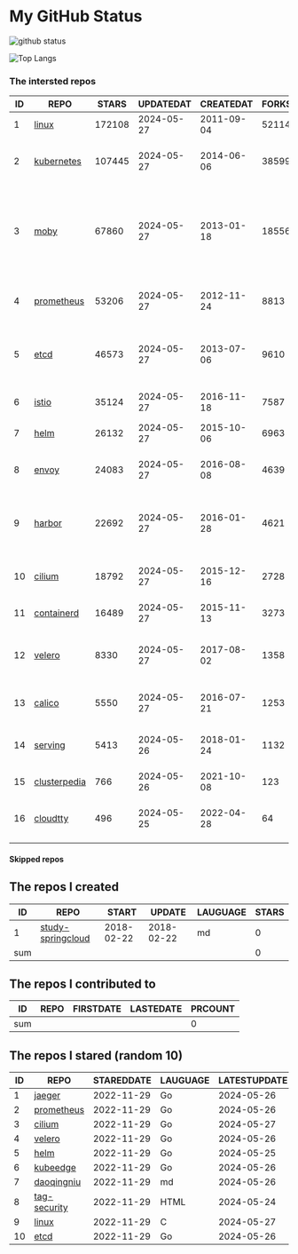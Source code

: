 # My GitHub Status

<img src="https://github-readme-stats-1.yihong0618.vercel.app/api?username=daoqingniu&show_icons=true&&&hide_title=true&count_private=true" alt="github status" />

![Top Langs](https://github-readme-stats-1.yihong0618.vercel.app/api/top-langs/?username=daoqingniu&layout=compact)

<!--START_SECTION:github_repos-->
### The intersted repos
| ID |                              REPO                               | STARS  | UPDATEDAT  | CREATEDAT  | FORKSCOUNT |                                                DESCRIPTIONS                                                |
|----|-----------------------------------------------------------------|--------|------------|------------|------------|------------------------------------------------------------------------------------------------------------|
|  1 | [linux](https://github.com/torvalds/linux)                      | 172108 | 2024-05-27 | 2011-09-04 |      52114 | Linux kernel source tree                                                                                   |
|  2 | [kubernetes](https://github.com/kubernetes/kubernetes)          | 107445 | 2024-05-27 | 2014-06-06 |      38599 | Production-Grade Container Scheduling and Management                                                       |
|  3 | [moby](https://github.com/moby/moby)                            |  67860 | 2024-05-27 | 2013-01-18 |      18556 | The Moby Project - a collaborative project for the container ecosystem to assemble container-based systems |
|  4 | [prometheus](https://github.com/prometheus/prometheus)          |  53206 | 2024-05-27 | 2012-11-24 |       8813 | The Prometheus monitoring system and time series database.                                                 |
|  5 | [etcd](https://github.com/etcd-io/etcd)                         |  46573 | 2024-05-27 | 2013-07-06 |       9610 | Distributed reliable key-value store for the most critical data of a distributed system                    |
|  6 | [istio](https://github.com/istio/istio)                         |  35124 | 2024-05-27 | 2016-11-18 |       7587 | Connect, secure, control, and observe services.                                                            |
|  7 | [helm](https://github.com/helm/helm)                            |  26132 | 2024-05-27 | 2015-10-06 |       6963 | The Kubernetes Package Manager                                                                             |
|  8 | [envoy](https://github.com/envoyproxy/envoy)                    |  24083 | 2024-05-27 | 2016-08-08 |       4639 | Cloud-native high-performance edge/middle/service proxy                                                    |
|  9 | [harbor](https://github.com/goharbor/harbor)                    |  22692 | 2024-05-27 | 2016-01-28 |       4621 | An open source trusted cloud native registry project that stores, signs, and scans content.                |
| 10 | [cilium](https://github.com/cilium/cilium)                      |  18792 | 2024-05-27 | 2015-12-16 |       2728 | eBPF-based Networking, Security, and Observability                                                         |
| 11 | [containerd](https://github.com/containerd/containerd)          |  16489 | 2024-05-27 | 2015-11-13 |       3273 | An open and reliable container runtime                                                                     |
| 12 | [velero](https://github.com/vmware-tanzu/velero)                |   8330 | 2024-05-27 | 2017-08-02 |       1358 | Backup and migrate Kubernetes applications and their persistent volumes                                    |
| 13 | [calico](https://github.com/projectcalico/calico)               |   5550 | 2024-05-27 | 2016-07-21 |       1253 | Cloud native networking and network security                                                               |
| 14 | [serving](https://github.com/knative/serving)                   |   5413 | 2024-05-26 | 2018-01-24 |       1132 | Kubernetes-based, scale-to-zero, request-driven compute                                                    |
| 15 | [clusterpedia](https://github.com/clusterpedia-io/clusterpedia) |    766 | 2024-05-26 | 2021-10-08 |        123 | The Encyclopedia of Kubernetes clusters                                                                    |
| 16 | [cloudtty](https://github.com/cloudtty/cloudtty)                |    496 | 2024-05-25 | 2022-04-28 |         64 | A Friendly Kubernetes CloudShell (Web Terminal) !                                                          |



#### Skipped repos
<!--END_SECTION:github_repos-->

<!--START_SECTION:my_github-->
## The repos I created
| ID  |                                 REPO                                 |   START    |   UPDATE   | LAUGUAGE | STARS |
|-----|----------------------------------------------------------------------|------------|------------|----------|-------|
|   1 | [study-springcloud](https://github.com/daoqingniu/study-springcloud) | 2018-02-22 | 2018-02-22 | md       |     0 |
| sum |                                                                      |            |            |          |     0 |

## The repos I contributed to
| ID  | REPO | FIRSTDATE | LASTEDATE | PRCOUNT |
|-----|------|-----------|-----------|---------|
| sum |      |           |           |       0 |

## The repos I stared (random 10)
| ID |                          REPO                          | STAREDDATE | LAUGUAGE | LATESTUPDATE |
|----|--------------------------------------------------------|------------|----------|--------------|
|  1 | [jaeger](https://github.com/jaegertracing/jaeger)      | 2022-11-29 | Go       | 2024-05-26   |
|  2 | [prometheus](https://github.com/prometheus/prometheus) | 2022-11-29 | Go       | 2024-05-26   |
|  3 | [cilium](https://github.com/cilium/cilium)             | 2022-11-29 | Go       | 2024-05-27   |
|  4 | [velero](https://github.com/vmware-tanzu/velero)       | 2022-11-29 | Go       | 2024-05-26   |
|  5 | [helm](https://github.com/helm/helm)                   | 2022-11-29 | Go       | 2024-05-25   |
|  6 | [kubeedge](https://github.com/kubeedge/kubeedge)       | 2022-11-29 | Go       | 2024-05-26   |
|  7 | [daoqingniu](https://github.com/daoqingniu/daoqingniu) | 2022-11-29 | md       | 2024-05-26   |
|  8 | [tag-security](https://github.com/cncf/tag-security)   | 2022-11-29 | HTML     | 2024-05-24   |
|  9 | [linux](https://github.com/torvalds/linux)             | 2022-11-29 | C        | 2024-05-27   |
| 10 | [etcd](https://github.com/etcd-io/etcd)                | 2022-11-29 | Go       | 2024-05-26   |

<!--END_SECTION:my_github-->
